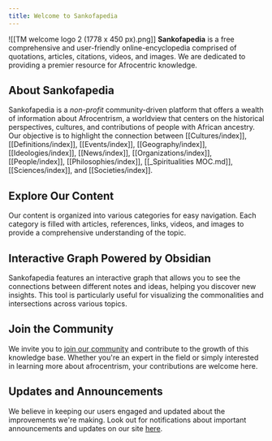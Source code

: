 ```yaml
---
title: Welcome to Sankofapedia
---
```

![[TM welcome logo 2 (1778 x 450 px).png]]
**Sankofapedia** is a free comprehensive and user-friendly online-encyclopedia comprised of quotations, articles, citations, videos, and images. We are dedicated to providing a premier resource for Afrocentric knowledge.
## About Sankofapedia 
Sankofapedia is a *non-profit* community-driven platform that offers a wealth of information about Afrocentrism, a worldview that centers on the historical perspectives, cultures, and contributions of people with African ancestry. Our objective is to highlight the connection between [[Cultures/index]], [[Definitions/index]], [[Events/index]], [[Geography/index]], [[Ideologies/index]], [[News/index]], [[Organizations/index]], [[People/index]], [[Philosophies/index]], [[_Spiritualities MOC.md]], [[Sciences/index]], and [[Societies/index]].  
## Explore Our Content 
Our content is organized into various categories for easy navigation. Each category is filled with articles, references, links, videos, and images to provide a comprehensive understanding of the topic. 
## Interactive Graph Powered by Obsidian
Sankofapedia features an interactive graph that allows you to see the connections between different notes and ideas, helping you discover new insights. This tool is particularly useful for visualizing the commonalities and intersections across various topics. 
## Join the Community 
We invite you to [join our community](https://discord.gg/XU3W4nnBNd) and contribute to the growth of this knowledge base. Whether you're an expert in the field or simply interested in learning more about afrocentrism, your contributions are welcome here.
## Updates and Announcements 
We believe in keeping our users engaged and updated about the improvements we're making. Look out for notifications about important announcements and updates on our site [here](https://www.b1initiative.org).